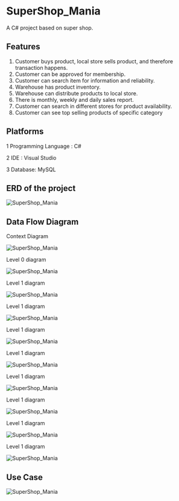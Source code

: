 # SuperShop_Mania
A C# project based on super shop.

## Features

1.	Customer buys product, local store sells product, and therefore transaction happens.
2.	Customer can be approved for membership.
3.	Customer can search item for information and reliability.
4.	Warehouse has product inventory.
5.	Warehouse can distribute products to local store.
6.	There is monthly, weekly and daily sales report.
7.	Customer can search in different stores for product availability.
8.	Customer can see top selling products of specific category

## Platforms

1	Programming Language :  C#

2	IDE :  Visual Studio

3	Database:  MySQL

## ERD of the project

![SuperShop_Mania](Images/ERD.jpg)

## Data Flow Diagram

Context Diagram

![SuperShop_Mania](Images/Context_Diagram.jpg)

Level 0 diagram
        
![SuperShop_Mania](Images/Level_0_Diagram.jpg)

Level 1 diagram

![SuperShop_Mania](Images/Level_1_Diagram.jpg)

Level 1 diagram

![SuperShop_Mania](Images/Level_1_Diagram_2.jpg)

Level 1 diagram

![SuperShop_Mania](Images/Level_1_Diagram_3.jpg)

Level 1 diagram

![SuperShop_Mania](Images/Level_1_Diagram_4.jpg)

Level 1 diagram

![SuperShop_Mania](Images/Level_1_Diagram_5.jpg)

Level 1 diagram

![SuperShop_Mania](Images/Level_1_Diagram_6.jpg)

Level 1 diagram

![SuperShop_Mania](Images/Level_1_Diagram_7.jpg)

Level 1 diagram

![SuperShop_Mania](Images/Level_1_Diagram_8.jpg)

## Use Case

![SuperShop_Mania](Images/Use_Case.jpg)


